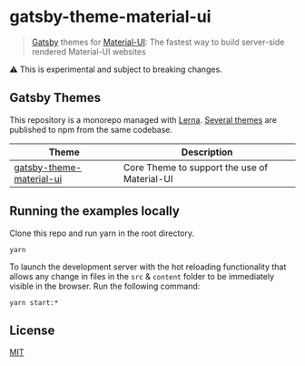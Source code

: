 # gatsby-theme-material-ui

> [Gatsby](https://github.com/gatsbyjs/gatsby) themes for
> [Material-UI](https://github.com/mui-org/material-ui): The fastest way to build server-side rendered Material-UI websites

:warning: This is experimental and subject to breaking changes.

## Gatsby Themes

This repository is a monorepo managed with [Lerna](https://github.com/lerna/lerna). [Several themes](/packages) are published to npm from the same codebase.

| Theme                                                          | Description                                  |
| -------------------------------------------------------------- | -------------------------------------------- |
| [gatsby-theme-material-ui](/packages/gatsby-theme-material-ui) | Core Theme to support the use of Material-UI |

## Running the examples locally

Clone this repo and run yarn in the root directory.

```
yarn
```

To launch the development server with the hot reloading functionality that allows any change in files in the `src` & `content` folder to be immediately visible in the browser. Run the following command:

```
yarn start:*
```

## License

[MIT](LICENSE)
